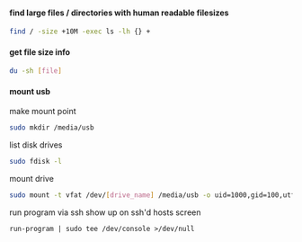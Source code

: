 #### find large files / directories with human readable filesizes

```bash
find / -size +10M -exec ls -lh {} +
```

#### get file size info

```bash
du -sh [file]
```

#### mount usb

make mount point
```bash
sudo mkdir /media/usb
```

list disk drives
```bash
sudo fdisk -l
```

mount drive
```bash
sudo mount -t vfat /dev/[drive_name] /media/usb -o uid=1000,gid=100,utf8,dmask=027,fmask=137
```


run program via ssh show up on ssh'd hosts screen
```
run-program | sudo tee /dev/console >/dev/null
```
